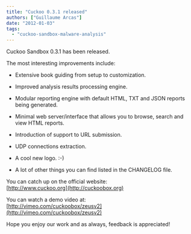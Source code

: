 ```yaml
---
title: "Cuckoo 0.3.1 released"
authors: ["Guillaume Arcas"]
date: "2012-01-03"
tags: 
  - "cuckoo-sandbox-malware-analysis"
---
```


Cuckoo Sandbox 0.3.1 has been released.  
  
The most interesting improvements include:  
  

  
- Extensive book guiding from setup to customization.  
    
- Improved analysis results processing engine.  
    
- Modular reporting engine with default HTML, TXT and JSON reports being generated.  
    
- Minimal web server/interface that allows you to browse, search and view HTML reports.  
    
- Introduction of support to URL submission.  
    
- UDP connections extraction.  
    
- A cool new logo. :-)  
    
- A lot of other things you can find listed in the CHANGELOG file.  
    

  
  
You can catch up on the official website:  
[http://www.cuckoo.org](http://cuckoobox.org)  
  
You can watch a demo video at:  
[http://vimeo.com/cuckoobox/zeusv2](http://vimeo.com/cuckoobox/zeusv2)  
  
Hope you enjoy our work and as always, feedback is appreciated!

